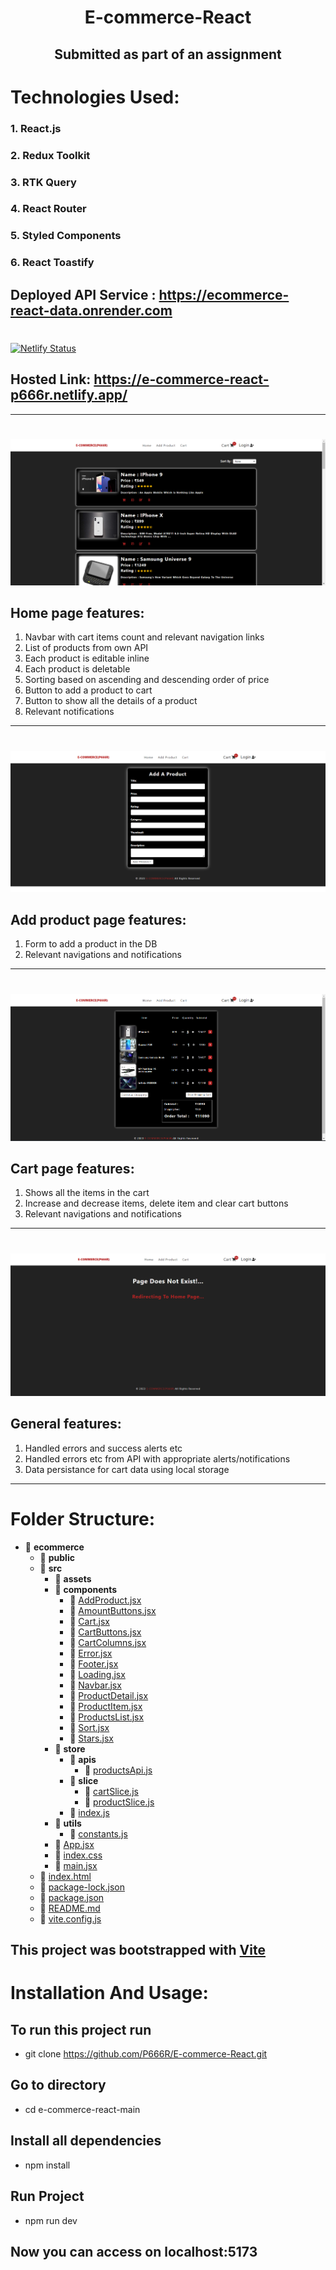 # <div align="center">E-commerce-React

## <div align="center" >Submitted as part of an assignment</div>

</div>

# Technologies Used:

### 1. React.js

### 2. Redux Toolkit

### 3. RTK Query

### 4. React Router

### 5. Styled Components

### 6. React Toastify

## Deployed API Service : https://ecommerce-react-data.onrender.com

# <div align="center">

[![Netlify Status](https://api.netlify.com/api/v1/badges/fa6cc23e-b705-4b2d-b4d0-32171e3c8b85/deploy-status)](https://app.netlify.com/sites/e-commerce-react-p666r/deploys)

## Hosted Link: https://e-commerce-react-p666r.netlify.app/

</div>
</div>

<hr/>

# <div align="center">

![app](https://github.com/P666R/E-commerce-React/blob/main/public/1.png)

</div>

## Home page features:

1. Navbar with cart items count and relevant navigation links
2. List of products from own API
3. Each product is editable inline
4. Each product is deletable
5. Sorting based on ascending and descending order of price
6. Button to add a product to cart
7. Button to show all the details of a product
8. Relevant notifications

<hr/>

# <div align="center">

![app1](https://github.com/P666R/E-commerce-React/blob/main/public/2.png)

</div>

## Add product page features:

1. Form to add a product in the DB
2. Relevant navigations and notifications

<hr/>

# <div align="center">

![app1](https://github.com/P666R/E-commerce-React/blob/main/public/3.png)

</div>

## Cart page features:

1. Shows all the items in the cart
2. Increase and decrease items, delete item and clear cart buttons
3. Relevant navigations and notifications

<hr/>

# <div align="center">

![app1](https://github.com/P666R/E-commerce-React/blob/main/public/4.png)

</div>

## General features:

1. Handled errors and success alerts etc
2. Handled errors etc from API with appropriate alerts/notifications
3. Data persistance for cart data using local storage

<hr/>

# Folder Structure:

- 📂 **ecommerce**
  - 📂 **public**
  - 📂 **src**
    - 📂 **assets**
    - 📂 **components**
      - 📄 [AddProduct.jsx](src/components/AddProduct.jsx)
      - 📄 [AmountButtons.jsx](src/components/AmountButtons.jsx)
      - 📄 [Cart.jsx](src/components/Cart.jsx)
      - 📄 [CartButtons.jsx](src/components/CartButtons.jsx)
      - 📄 [CartColumns.jsx](src/components/CartColumns.jsx)
      - 📄 [Error.jsx](src/components/Error.jsx)
      - 📄 [Footer.jsx](src/components/Footer.jsx)
      - 📄 [Loading.jsx](src/components/Loading.jsx)
      - 📄 [Navbar.jsx](src/components/Navbar.jsx)
      - 📄 [ProductDetail.jsx](src/components/ProductDetail.jsx)
      - 📄 [ProductItem.jsx](src/components/ProductItem.jsx)
      - 📄 [ProductsList.jsx](src/components/ProductsList.jsx)
      - 📄 [Sort.jsx](src/components/Sort.jsx)
      - 📄 [Stars.jsx](src/components/Stars.jsx)
    - 📂 **store**
      - 📂 **apis**
        - 📄 [productsApi.js](src/store/apis/productsApi.js)
      - 📂 **slice**
        - 📄 [cartSlice.js](src/store/slice/cartSlice.js)
        - 📄 [productSlice.js](src/store/slice/productSlice.js)
      - 📄 [index.js](src/store/index.js)
    - 📂 **utils**
      - 📄 [constants.js](src/utils/constants.js)
    - 📄 [App.jsx](src/App.jsx)
    - 📄 [index.css](src/index.css)
    - 📄 [main.jsx](src/main.jsx)
  - 📄 [index.html](index.html)
  - 📄 [package\-lock.json](package-lock.json)
  - 📄 [package.json](package.json)
  - 📄 [README.md](README.md)
  - 📄 [vite.config.js](vite.config.js)

## This project was bootstrapped with [Vite](https://vitejs.dev/)

# Installation And Usage:

## To run this project run

- git clone https://github.com/P666R/E-commerce-React.git

## Go to directory

- cd e-commerce-react-main

## Install all dependencies

- npm install

## Run Project

- npm run dev

## Now you can access on localhost:5173
